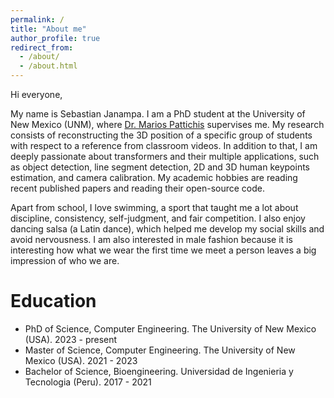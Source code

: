 ```yaml
---
permalink: /
title: "About me"
author_profile: true
redirect_from: 
  - /about/
  - /about.html
---
```


Hi everyone,

My name is Sebastian Janampa. I am a PhD student at the University of New Mexico (UNM), where [Dr. Marios Pattichis](https://scholar.google.com/citations?user=QjpKRaAAAAAJ&hl) supervises me. My research consists of reconstructing the 3D position of a specific group of students with respect to a reference from classroom videos. In addition to that, I am deeply passionate about transformers and their multiple applications, such as object detection, line segment detection, 2D and 3D human keypoints estimation, and camera calibration. My academic hobbies are reading recent published papers and reading their open-source code. 

Apart from school, I love swimming, a sport that taught me a lot about discipline, consistency, self-judgment, and fair competition. I also enjoy dancing salsa (a Latin dance), which helped me develop my social skills and avoid nervousness. I am also interested in male fashion because it is interesting how what we wear the first time we meet a person leaves a big impression of who we are. 

Education
====
- PhD of Science, Computer Engineering. The University of New Mexico (USA). 2023 - present
- Master of Science, Computer Engineering. The University of New Mexico (USA). 2021 - 2023
- Bachelor of Science, Bioengineering. Universidad de Ingenieria y Tecnologia (Peru). 2017 - 2021
